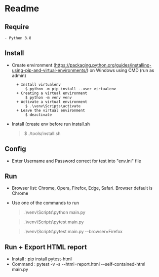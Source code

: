 ﻿# Readme
	
## Require
    - Python 3.8
    

## Install
- Create environment (https://packaging.python.org/guides/installing-using-pip-and-virtual-environments/) 
    on Windows using CMD (run as admin)

        + Install virtualenv
            $ python -m pip install --user virtualenv
        + Creating a virtual environment
            $ python -m venv venv
        + Activate a virtual environment
            $ .\venv\Scripts\activate
        + Leave the virtual environment
            $ deactivate

- Install (create env before run install.sh
    > $ ./tools/install.sh
## Config
- Enter Username and Password correct for test into "env.ini" file

    
## Run
- Browser list: Chrome, Opera, Firefox, Edge, Safari. Browser default is Chrome
- Use one of the commands to run

    >  .\venv\Scripts\python main.py
    
    > .\venv\Scripts\pytest main.py

    > .\venv\Scripts\pytest main.py --browser=Firefox

## Run + Export HTML report
- Install : pip install pytest-html
- Command : pytest -v -s --html=report.html --self-contained-html main.py

